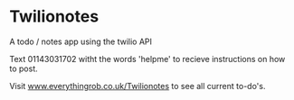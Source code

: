 Twilionotes
===========

A todo / notes app using the twilio API

Text 01143031702 witht the words 'helpme' to recieve instructions on how to post.

Visit www.everythingrob.co.uk/Twilionotes to see all current to-do's.

